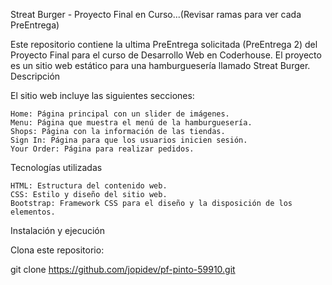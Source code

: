 Streat Burger - Proyecto Final en Curso...(Revisar ramas para ver cada PreEntrega)

Este repositorio contiene la ultima PreEntrega solicitada (PreEntrega 2) del Proyecto Final para el curso de Desarrollo Web en Coderhouse. El proyecto es un sitio web estático para una hamburguesería llamado Streat Burger.
Descripción

El sitio web incluye las siguientes secciones:

    Home: Página principal con un slider de imágenes.
    Menu: Página que muestra el menú de la hamburguesería.
    Shops: Página con la información de las tiendas.
    Sign In: Página para que los usuarios inicien sesión.
    Your Order: Página para realizar pedidos.

Tecnologías utilizadas

    HTML: Estructura del contenido web.
    CSS: Estilo y diseño del sitio web.
    Bootstrap: Framework CSS para el diseño y la disposición de los elementos.

Instalación y ejecución

Clona este repositorio:

git clone https://github.com/jopidev/pf-pinto-59910.git

